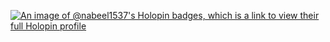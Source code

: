 
[![An image of @nabeel1537's Holopin badges, which is a link to view their full Holopin profile](https://holopin.me/nabeel1537)](https://holopin.io/@nabeel1537)
